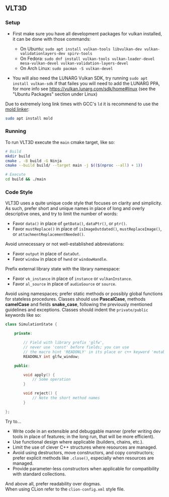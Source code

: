 ## VLT3D

### Setup
 - First make sure you have all development packages for vulkan installed, it can be done with those commands:
   - On Ubuntu: `sudo apt install vulkan-tools libvulkan-dev vulkan-validationlayers-dev spirv-tools`
   - On Fedora: `sudo dnf install vulkan-tools vulkan-loader-devel mesa-vulkan-devel vulkan-validation-layers-devel`
   - On Arch Linux: `sudo pacman -S vulkan-devel`

 - You will also need the LUNARG Vulkan SDK, try running `sudo apt install vulkan-sdk` if that failes you will need to add the LUNARG PPA,
for more info see https://vulkan.lunarg.com/sdk/home#linux (see the "Ubuntu Packages" section under Linux)

Due to extremely long link times with GCC's `ld` it is recommend 
to use the [mold linker](https://github.com/rui314/mold):

```bash
sudo apt install mold
```

### Running
To run VLT3D execute the `main` cmake target, 
like so:

```bash
# Build
mkdir build
cmake . -B build -G Ninja
cmake --build build/ --target main -j $(($(nproc --all) + 1))

# Execute
cd build && ./main
```

### Code Style
VLT3D uses a quite unique code style that focuses on clarity and simplicity. As such, prefer short
and unique names in place of long and overly descriptive ones, and try to limit the number of words:
 - Favor `data()` in place of `getData()`, `dataPtr()`, or `ptr()`.
 - Favor `mustReplace()` in place of `isImageOutdated()`, `mustReplaceImage()`, or `attachmentReplacementNeeded()`.

Avoid unnecessary or not well-established abbreviations:
 - Favor `output` in place of `dataOut`.
 - Favor `window` in place of `hwnd` or `windowHandle`.

Prefix external library state with the library namespace:
 - Favor `vk_instance` in place of `instance` or `vulkanInstance`.
 - Favor `al_source` in place of `audioSource` or `source`.

Avoid using namespaces; prefer static methods or possibly global functions for stateless procedures.
Classes should use **PascalCase**, methods **camelCase** and fields **snake_case**, following
the previously mentioned guidelines and exceptions. Classes should indent the `private/public` keywords like so:

```C++
class SimulationState {

	private:

		// Field with library prefix 'glfw',
		// never use 'const' before fields; you can use
		// the macro hint 'READONLY' in its place or c++ keyword 'mutable'
		READONLY int glfw_window;

	public:

		void apply() {
			// Some operation
		}

		void reject() {
			// Note the short method names
		}

};
```

Try to...
 - Write code in an extensible and debuggable manner (prefer writing dev tools in place of features; in the long run, that will be more efficient).
 - Use functional design where applicable (builders, chains, etc.).
 - Limit the use of clever C++ structures where resources are managed.
 - Avoid using destructors, move constructors, and copy constructors; prefer explicit methods like `.close()`, especially when resources are managed.
 - Provide parameter-less constructors when applicable for compatibility with standard collections.

And above all, prefer readability over dogmas.  
When using CLion refer to the `clion-config.xml` style file.
